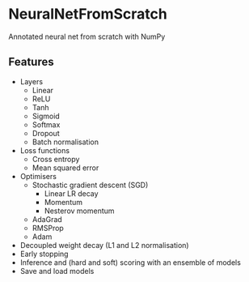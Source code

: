 # NeuralNetFromScratch

Annotated neural net from scratch with NumPy

## Features

- Layers
  - Linear
  - ReLU
  - Tanh
  - Sigmoid
  - Softmax
  - Dropout
  - Batch normalisation
- Loss functions
  - Cross entropy
  - Mean squared error
- Optimisers
  - Stochastic gradient descent (SGD)
    - Linear LR decay
    - Momentum
    - Nesterov momentum
  - AdaGrad
  - RMSProp
  - Adam
- Decoupled weight decay (L1 and L2 normalisation)
- Early stopping
- Inference and (hard and soft) scoring with an ensemble of models
- Save and load models

